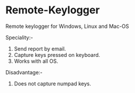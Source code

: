 # Remote-Keylogger
 Remote keylogger for Windows, Linux and Mac-OS
 
 Speciality:-
  
  1. Send report by email.
  2. Capture keys pressed on keyboard.
  3. Works with all OS.

 Disadvantage:-
  1. Does not capture numpad keys.
